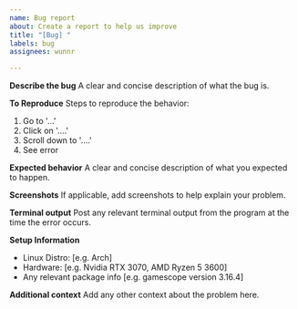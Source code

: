 ```yaml
---
name: Bug report
about: Create a report to help us improve
title: "[Bug] "
labels: bug
assignees: wunnr

---
```


**Describe the bug**
A clear and concise description of what the bug is.

**To Reproduce**
Steps to reproduce the behavior:
1. Go to '...'
2. Click on '....'
3. Scroll down to '....'
4. See error

**Expected behavior**
A clear and concise description of what you expected to happen.

**Screenshots**
If applicable, add screenshots to help explain your problem.

**Terminal output**
Post any relevant terminal output from the program at the time the error occurs.

**Setup Information**
 - Linux Distro: [e.g. Arch]
 - Hardware: [e.g. Nvidia RTX 3070, AMD Ryzen 5 3600]
 - Any relevant package info [e.g. gamescope version 3.16.4]

**Additional context**
Add any other context about the problem here.
